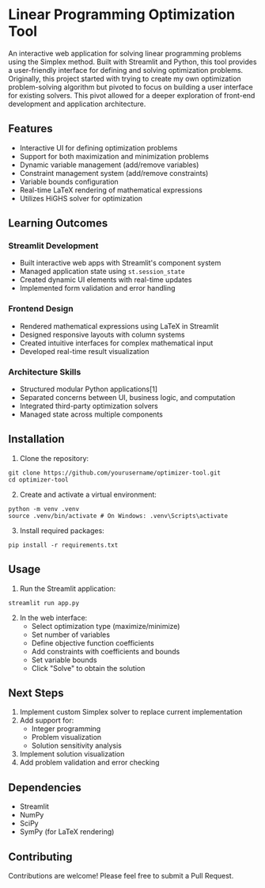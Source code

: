 # Linear Programming Optimization Tool

An interactive web application for solving linear programming problems using the Simplex method. Built with Streamlit and Python, this tool provides a user-friendly interface for defining and solving optimization problems. 
Originally, this project started with trying to create my own optimization problem-solving algorithm but pivoted to focus on building a user interface for existing solvers. This pivot allowed for a deeper exploration of front-end development and application architecture.

## Features

- Interactive UI for defining optimization problems
- Support for both maximization and minimization problems
- Dynamic variable management (add/remove variables)
- Constraint management system (add/remove constraints)
- Variable bounds configuration
- Real-time LaTeX rendering of mathematical expressions
- Utilizes HiGHS solver for optimization

## Learning Outcomes

### Streamlit Development
- Built interactive web apps with Streamlit's component system
- Managed application state using `st.session_state`
- Created dynamic UI elements with real-time updates
- Implemented form validation and error handling

### Frontend Design
- Rendered mathematical expressions using LaTeX in Streamlit
- Designed responsive layouts with column systems
- Created intuitive interfaces for complex mathematical input
- Developed real-time result visualization

### Architecture Skills
- Structured modular Python applications[1]
- Separated concerns between UI, business logic, and computation
- Integrated third-party optimization solvers
- Managed state across multiple components


## Installation

1. Clone the repository:
```
git clone https://github.com/yourusername/optimizer-tool.git
cd optimizer-tool
```
2. Create and activate a virtual environment:
```
python -m venv .venv
source .venv/bin/activate # On Windows: .venv\Scripts\activate
```
3. Install required packages:
```
pip install -r requirements.txt
```

## Usage

1. Run the Streamlit application:
```
streamlit run app.py
```

2. In the web interface:
   - Select optimization type (maximize/minimize)
   - Set number of variables
   - Define objective function coefficients
   - Add constraints with coefficients and bounds
   - Set variable bounds
   - Click "Solve" to obtain the solution

## Next Steps

1. Implement custom Simplex solver to replace current implementation
2. Add support for:
   - Integer programming
   - Problem visualization
   - Solution sensitivity analysis
4. Implement solution visualization
5. Add problem validation and error checking

## Dependencies

- Streamlit
- NumPy
- SciPy
- SymPy (for LaTeX rendering)

## Contributing

Contributions are welcome! Please feel free to submit a Pull Request.
